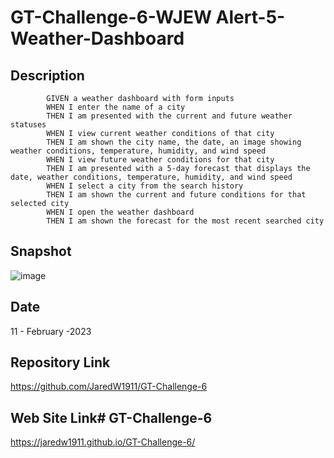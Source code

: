 # GT-Challenge-6-WJEW Alert-5-Weather-Dashboard

## Description 

            GIVEN a weather dashboard with form inputs
            WHEN I enter the name of a city
            THEN I am presented with the current and future weather statuses 
            WHEN I view current weather conditions of that city
            THEN I am shown the city name, the date, an image showing weather conditions, temperature, humidity, and wind speed
            WHEN I view future weather conditions for that city
            THEN I am presented with a 5-day forecast that displays the date, weather conditions, temperature, humidity, and wind speed
            WHEN I select a city from the search history
            THEN I am shown the current and future conditions for that selected city
            WHEN I open the weather dashboard
            THEN I am shown the forecast for the most recent searched city
            
## Snapshot
![image](https://user-images.githubusercontent.com/111201217/222982391-6a339b3b-8570-48f5-b613-bac5fbcbc0ac.png)


## Date 

11 - February -2023

## Repository Link

https://github.com/JaredW1911/GT-Challenge-6

## Web Site Link# GT-Challenge-6

https://jaredw1911.github.io/GT-Challenge-6/
